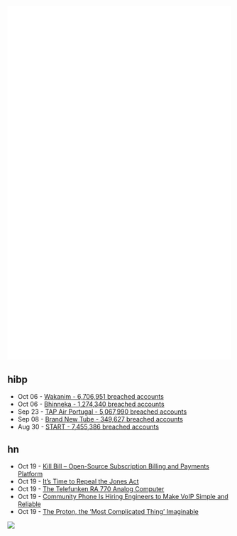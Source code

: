 ![Metrics](https://raw.githubusercontent.com/phixion/phixion/master/metrics.svg)

## hibp

<!--
for https://github.com/phixion/phixion/blob/main/.github/workflows/feeds.yml
-->
<!--START_SECTION:haveibeenpwnd-->
- Oct 06 - [Wakanim - 6,706,951 breached accounts](https://haveibeenpwned.com/PwnedWebsites#Wakanim)
- Oct 06 - [Bhinneka - 1,274,340 breached accounts](https://haveibeenpwned.com/PwnedWebsites#Bhinneka)
- Sep 23 - [TAP Air Portugal - 5,067,990 breached accounts](https://haveibeenpwned.com/PwnedWebsites#TAPAirPortugal)
- Sep 08 - [Brand New Tube - 349,627 breached accounts](https://haveibeenpwned.com/PwnedWebsites#BrandNewTube)
- Aug 30 - [START - 7,455,386 breached accounts](https://haveibeenpwned.com/PwnedWebsites#Start)
<!--END_SECTION:haveibeenpwnd-->

## hn

<!--
for https://github.com/phixion/phixion/blob/main/.github/workflows/feeds.yml
-->
<!--START_SECTION:hn-->
- Oct 19 - [Kill Bill – Open-Source Subscription Billing and Payments Platform](https://github.com/killbill/killbill)
- Oct 19 - [It’s Time to Repeal the Jones Act](https://www.discoursemagazine.com/economics/2022/10/18/its-time-to-repeal-the-jones-act/)
- Oct 19 - [The Telefunken RA 770 Analog Computer](http://www.analogmuseum.org/english/collection/telefunken/ra770/)
- Oct 19 - [Community Phone Is Hiring Engineers to Make VoIP Simple and Reliable](https://www.ycombinator.com/companies/community-phone-company/jobs/ENwCu0g-senior-backend-engineer)
- Oct 19 - [The Proton, the ‘Most Complicated Thing’ Imaginable](https://www.quantamagazine.org/inside-the-proton-the-most-complicated-thing-imaginable-20221019/)
<!--END_SECTION:hn-->

<!--
for https://yhype.me
-->
![](https://hit.yhype.me/github/profile?user_id=13013670)
